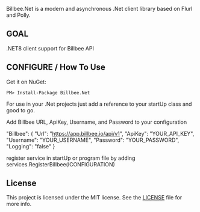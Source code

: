 Billbee.Net is a modern and asynchronous .Net client library based on Flurl and Polly.

## GOAL

.NET8 client support for Billbee API

## CONFIGURE / How To Use

Get it on NuGet:

`PM> Install-Package Billbee.Net`

For use in your .Net projects just add a reference to your startUp class and good to go.

Add Billbee URL, ApiKey, Username, and Password to your configuration

  "Billbee": {
    "Url": "https://app.billbee.io/api/v1",
    "ApiKey": "YOUR_API_KEY",
    "Username": "YOUR_USERNAME",
    "Password": "YOUR_PASSWORD",
    "Logging": "false"
  }

register service in startUp or program file by adding services.RegisterBillbee(ICONFIGURATION)

## License

This project is licensed under the MIT license. See the [LICENSE](LICENSE) file for more info.  